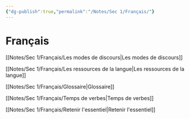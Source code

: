 ```yaml
---
{"dg-publish":true,"permalink":"/Notes/Sec 1/Français/"}
---
```


# Français

[[Notes/Sec 1/Français/Les modes de discours\|Les modes de discours]]

[[Notes/Sec 1/Français/Les ressources de la langue\|Les ressources de la langue]]

[[Notes/Sec 1/Français/Glossaire\|Glossaire]]

[[Notes/Sec 1/Français/Temps de verbes\|Temps de verbes]]

[[Notes/Sec 1/Français/Retenir l'essentiel\|Retenir l'essentiel]]